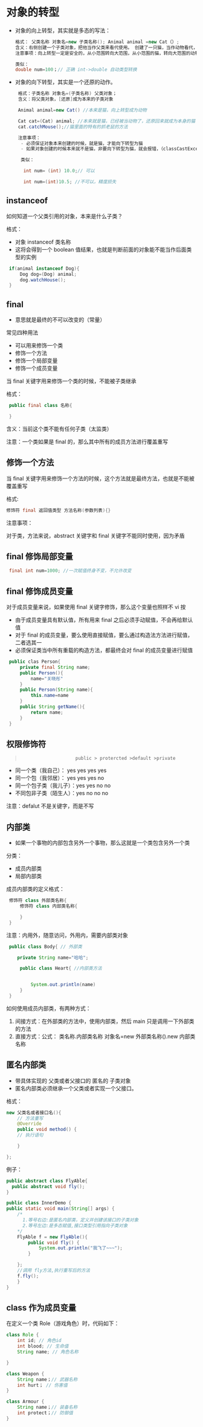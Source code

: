 # 对象的转型

- 对象的向上转型，其实就是多态的写法：

  ```java
  格式： 父类名称 对象名=new 子类名称(); Animal animal =new Cat（）;
  含义：右侧创建一个子类对象，把他当作父类来看代使用。 创建了一只猫，当作动物看代，没有问题
  注意事项：向上转型一定是安全的，从小范围转向大范围，从小范围的猫，转向大范围的动物

  类似：
  double num=100；// 正确 int->double 自动类型转换
  ```

- 对象的向下转型，其实是一个还原的动作。

  ```java
   格式：子类名称 对象名=(子类名称) 父类对象；
   含义：将父类对象，[还原]成为本来的子类对象

   Animal animal=new Cat() //本来是猫，向上转型成为动物

   Cat cat=(Cat) animal; //本来就是猫，已经被当动物了，还原回来就成为本身的猫
   cat.catchMouse();//猫里面的特有的抓老鼠的方法

   注意事项：
    - 必须保证对象本来创建的时候，就是猫，才能向下转型为猫
    - 如果对象创建的时候本来就不是猫，非要向下转型为猫，就会报错，（classCastException）

    类似：

     int num= (int) 10.0;// 可以

     int num=(int)10.5; //不可以，精度损失
  ```

## instanceof

如何知道一个父类引用的对象，本来是什么子类？

格式：

- 对象 instanceof 类名称
- 这将会得到一个 boolean 值结果，也就是判断前面的对象能不能当作后面类型的实例

```java
 if(animal instanceof Dog){
     Dog dog=(Dog) animal;
     dog.watchHouse();
 }
```

## final

- 意思就是最终的不可以改变的（常量）

常见四种用法

- 可以用来修饰一个类
- 修饰一个方法
- 修饰一个局部变量
- 修饰一个成员变量

当 final 关键字用来修饰一个类的时候，不能被子类继承

格式：

```java
 public final class 名称{

 }

```

含义：当前这个类不能有任何子类（太监类）

注意：一个类如果是 final 的，那么其中所有的成员方法进行覆盖重写

## 修饰一个方法

当 final 关键字用来修饰一个方法的时候，这个方法就是最终方法，也就是不能被覆盖重写

格式:

```java
修饰符 final 返回值类型 方法名称(参数列表){}
```

注意事项：

对于类，方法来说，abstract 关键字和 final 关键字不能同时使用，因为矛盾

## final 修饰局部变量

```java
 final int num=1000; //一次赋值终身不变，不允许改变
```

## final 修饰成员变量

对于成员变量来说，如果使用 final 关键字修饰，那么这个变量也照样不 vi 按

- 由于成员变量具有默认值，所有用来 final 之后必须手动赋值，不会再给默认值
- 对于 final 的成员变量，要么使用直接赋值，要么通过构造法方法进行赋值，二者选其一
- 必须保证类当中所有重载的构造方法，都最终会对 final 的成员变量进行赋值

```java
 public clas Person{
     private final String name;
     public Person(){
         name="关晓彤"
     }
     public Person(String name){
         this.name=name
     }
     public String getName(){
         return name;
     }
 }
```

## 权限修饰符

>                         public > protercted >default >private

- 同一个类（我自己）： yes yes yes yes
- 同一个包（我邻居）： yes yes yes no
- 同一个包子类（我儿子）：yes yes no no
- 不同包非子类（陌生人）：yes no no no

注意：defalut 不是关键字，而是不写

## 内部类

- 如果一个事物的内部包含另外一个事物，那么这就是一个类包含另外一个类

分类：

- 成员内部类
- 局部内部类

成员内部类的定义格式：

```java
 修饰符 class 外部类名称{
     修饰符 class 内部类名称{

     }
 }

```

注意：内用外，随意访问，外用内，需要内部类对象

```java
 public class Body{ // 外部类

    private String name="哈哈";

     public class Heart{ //内部类方法


         System.out.println(name)
     }
 }
```

如何使用成员内部类，有两种方式：

1. 间接方式：在外部类的方法中，使用内部类，然后 main 只是调用一下外部类的方法
2. 直接方式：公式： 类名称.内部类名称 对象名=new 外部类名称().new 内部类名称

## 匿名内部类

- 带具体实现的 父类或者父接口的 匿名的 子类对象
- 匿名内部类必须继承一个父类或者实现一个父接口。

格式：

```java
new 父类名或者接口名(){
    // 方法重写
    @Override
    public void method() {
    // 执行语句

    }

};

```

例子：

```java
public abstract class FlyAble{
  public abstract void fly();
}
```

```java
public class InnerDemo {
public static void main(String[] args) {
    /*
      1.等号右边:是匿名内部类，定义并创建该接口的子类对象
      2.等号左边:是多态赋值,接口类型引用指向子类对象
    */
    FlyAble f = new FlyAble(){
        public void fly() {
            System.out.println("我飞了~~~");
        }

    };
    //调用 fly方法,执行重写后的方法
    f.fly();
    }
}
```

## class 作为成员变量

在定义一个类 Role（游戏角色）时，代码如下：

```java
class Role {
    int id; // 角色id
    int blood; // 生命值
    String name; // 角色名称

}
```

```java
class Weapon {
    String name；// 武器名称
    int hurt； // 伤害值
}
```

```java
class Armour {
    String name；// 装备名称
    int protect；// 防御值
}
```
